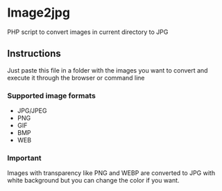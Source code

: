 # Image2jpg
PHP script to convert images in current directory to JPG

## Instructions
Just paste this file in a folder with the images you want to convert and execute it through the browser or command line

### Supported image formats
* JPG/JPEG
* PNG
* GIF
* BMP
* WEB

### Important
Images with transparency like PNG and WEBP are converted to JPG with white background but you can change the color if you want.
